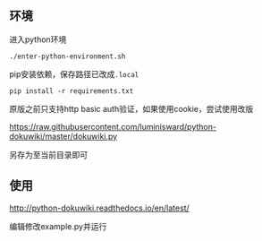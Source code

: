 ## 环境

进入python环境

    ./enter-python-environment.sh 

pip安装依赖，保存路径已改成`.local`

    pip install -r requirements.txt

原版之前只支持http basic auth验证，如果使用cookie，尝试使用改版

https://raw.githubusercontent.com/luminisward/python-dokuwiki/master/dokuwiki.py

另存为至当前目录即可

## 使用

http://python-dokuwiki.readthedocs.io/en/latest/

编辑修改example.py并运行
